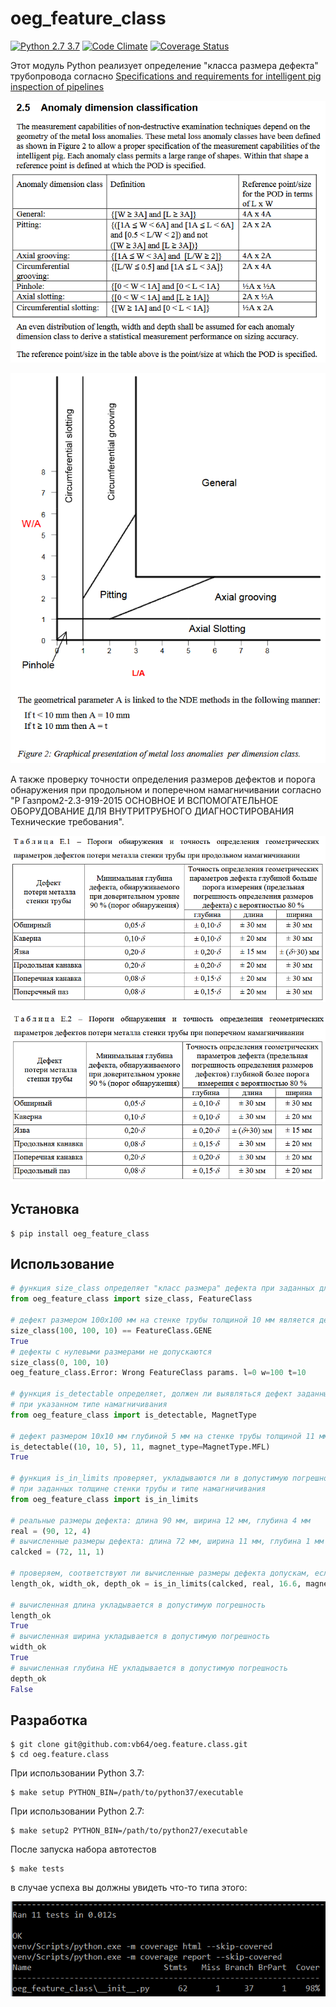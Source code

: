 # oeg_feature_class

[![Python 2.7 3.7](https://img.shields.io/travis/vb64/oeg.feature.class.svg?label=Python%202.7%203.7&style=plastic)](https://travis-ci.org/vb64/oeg.feature.class)
[![Code Climate](https://img.shields.io/codeclimate/maintainability-percentage/vb64/oeg.feature.class.svg?label=Code%20Climate&style=plastic)](https://codeclimate.com/github/vb64/oeg.feature.class)
[![Coverage Status](https://coveralls.io/repos/github/vb64/oeg.feature.class/badge.svg?branch=master)](https://coveralls.io/github/vb64/oeg.feature.class?branch=master)

Этот модуль Python реализует определение "класса размера дефекта" трубопровода согласно [Specifications and requirements for intelligent pig inspection of pipelines](http://www.iliassociation.org/documents/industry/POF%20specs%20V3_2%20January%202005.pdf) 

![Anomaly dimension classification](img/class_table.PNG)

![Graphical presentation of metal loss anomalies per dimension class](img/class_chart.PNG)

А также проверку точности определения размеров дефектов и порога обнаружения при продольном и поперечном намагничивании согласно "Р Газпром2-2.3-919-2015 ОСНОВНОЕ И ВСПОМОГАТЕЛЬНОЕ ОБОРУДОВАНИЕ ДЛЯ ВНУТРИТРУБНОГО ДИАГНОСТИРОВАНИЯ Технические требования".

![Таблица Е.1 – Пороги  обнаружения и точностьопределения геометрических параметров дефектов потери металла стенки трубы припродольном намагничивании](img/mfl.PNG)

![Таблица Е.2 – Пороги обнаружения и точностьопределения геометрических параметров дефектов потери металластенки трубыпри поперечном намагничивании](img/tfi.PNG)

## Установка

```
$ pip install oeg_feature_class
```

## Использование

```python
# функция size_class определяет "класс размера" дефекта при заданных длине, ширине дефекта и толщине стенки трубы.
from oeg_feature_class import size_class, FeatureClass

# дефект размером 100x100 мм на стенке трубы толщиной 10 мм является дефектом класса "обширный"
size_class(100, 100, 10) == FeatureClass.GENE
True
# дефекты с нулевыми размерами не допускаются
size_class(0, 100, 10)
oeg_feature_class.Error: Wrong FeatureClass params. l=0 w=100 t=10

# функция is_detectable определяет, должен ли выявляться дефект заданных размеров на заданной толщине стенки трубы
# при указанном типе намагничивания
from oeg_feature_class import is_detectable, MagnetType

# дефект размером 10x10 мм глубиной 5 мм на стенке трубы толщиной 11 мм должен определяться снарядами с продольным намагничиванием
is_detectable((10, 10, 5), 11, magnet_type=MagnetType.MFL)
True

# функция is_in_limits проверяет, укладываются ли в допустимую погрешность вычисленные размеры дефекта по сравнению с его реальными размерами
# при заданных толщине стенки трубы и типе намагничивания
from oeg_feature_class import is_in_limits

# реальные размеры дефекта: длина 90 мм, ширина 12 мм, глубина 4 мм
real = (90, 12, 4)
# вычисленные размеры дефекта: длина 72 мм, ширина 11 мм, глубина 1 мм
calcked = (72, 11, 1)

# проверяем, соответствуют ли вычисленные размеры дефекта допускам, если толщина стенки трубы равна 16.6 мм и тип намагничивания поперечный
length_ok, width_ok, depth_ok = is_in_limits(calcked, real, 16.6, magnet_type=MagnetType.TFI)

# вычисленная длина укладывается в допустимую погрешность
length_ok
True
# вычисленная ширина укладывается в допустимую погрешность
width_ok
True
# вычисленная глубина НЕ укладывается в допустимую погрешность
depth_ok
False
```

## Разработка

```
$ git clone git@github.com:vb64/oeg.feature.class.git
$ cd oeg.feature.class
```
При использовании Python 3.7:
```
$ make setup PYTHON_BIN=/path/to/python37/executable
```
При использовании Python 2.7:
```
$ make setup2 PYTHON_BIN=/path/to/python27/executable
```
После запуска набора автотестов
```
$ make tests
```
в случае успеха вы должны увидеть что-то типа этого:

![Test suite success](img/coverage.PNG)
